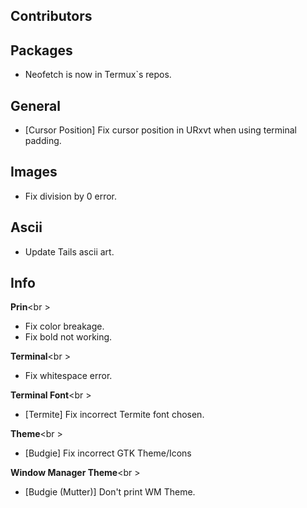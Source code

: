 ## Contributors


## Packages

- Neofetch is now in Termux`s repos.


## General

- [Cursor Position] Fix cursor position in URxvt when using terminal padding.


## Images

- Fix division by 0 error.


## Ascii

- Update Tails ascii art.


## Info

**Prin**<br \>

- Fix color breakage.
- Fix bold not working.


**Terminal**<br \>

- Fix whitespace error.


**Terminal Font**<br \>

- [Termite] Fix incorrect Termite font chosen.


**Theme**<br \>

- [Budgie] Fix incorrect GTK Theme/Icons


**Window Manager Theme**<br \>

- [Budgie (Mutter)] Don't print WM Theme.
